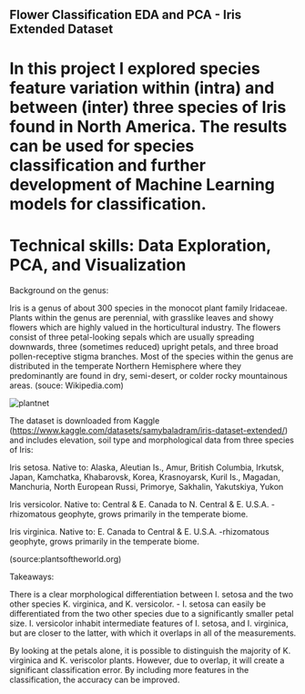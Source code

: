 ## Flower Classification EDA and PCA - Iris Extended Dataset

# In this project I explored species feature variation within (intra) and between (inter) three species of Iris found in North America. The results can be used for species classification and further development of Machine Learning models for classification.

# Technical skills: Data Exploration, PCA, and Visualization

Background on the genus:

Iris is a genus of about 300 species in the monocot plant family Iridaceae. Plants within the genus are perennial, with grasslike leaves and showy flowers which are highly valued in the horticultural industry. The flowers consist of three petal-looking sepals which are usually spreading downwards, three (sometimes reduced) upright petals, and three broad pollen-receptive stigma branches. Most of the species within the genus are distributed in the temperate Northern Hemisphere where they predominantly are found in dry, semi-desert, or colder rocky mountainous areas. (souce: Wikipedia.com)

![plantnet](https://github.com/ToriiX/Iris__dataset_EDA/assets/156717220/b650ee93-6ccd-4b33-9431-3765a540a9c6)


The dataset is downloaded from Kaggle (https://www.kaggle.com/datasets/samybaladram/iris-dataset-extended/) and includes elevation, soil type and morphological data from three species of Iris:

Iris setosa. Native to: Alaska, Aleutian Is., Amur, British Columbia, Irkutsk, Japan, Kamchatka, Khabarovsk, Korea, Krasnoyarsk, Kuril Is., Magadan, Manchuria, North European Russi, Primorye, Sakhalin, Yakutskiya, Yukon

Iris versicolor. Native to: Central & E. Canada to N. Central & E. U.S.A. -rhizomatous geophyte, grows primarily in the temperate biome.

Iris virginica.
Native to: E. Canada to Central & E. U.S.A. -rhizomatous geophyte, grows primarily in the temperate biome.

(source:plantsoftheworld.org)

Takeaways:

There is a clear morphological differentiation between I. setosa and the two other species K. virginica, and K. versicolor. - I. setosa can easily be differentiated from the two other species due to a significantly smaller petal size. I. versicolor inhabit intermediate features of I. setosa, and I. virginica, but are closer to the latter, with which it overlaps in all of the measurements.

By looking at the petals alone, it is possible to distinguish the majority of K. virginica and K. veriscolor plants. However, due to overlap, it will create a significant classification error. By including more features in the classification, the accuracy can be improved.
